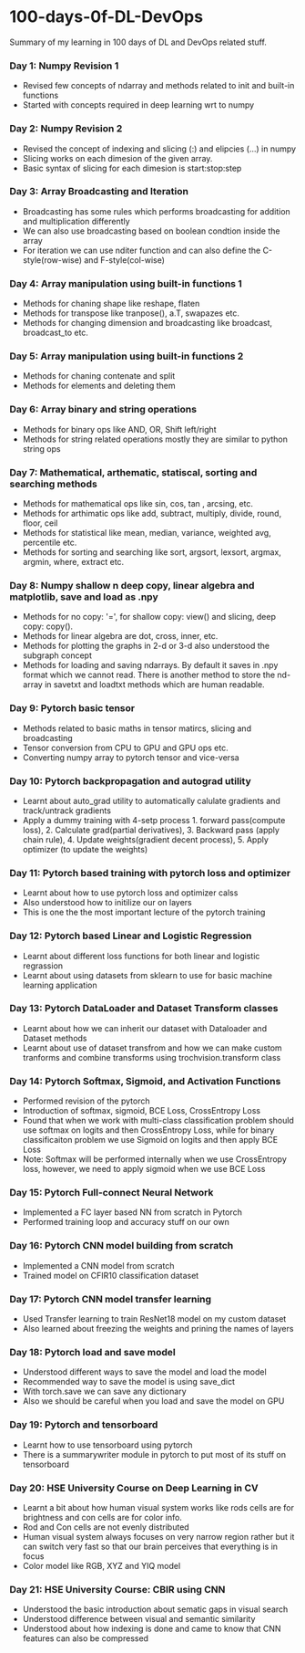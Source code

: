 # 100-days-0f-DL-DevOps
Summary of my learning in 100 days of DL and DevOps related stuff. 

### Day 1: Numpy Revision 1  
* Revised few concepts of ndarray and methods related to init and built-in functions
* Started with concepts required in deep learning wrt to numpy  

### Day 2: Numpy Revision 2  
* Revised the concept of indexing and slicing (:) and elipcies (...) in numpy
* Slicing works on each dimesion of the given array. 
* Basic syntax of slicing for each dimesion is start:stop:step

### Day 3: Array Broadcasting and Iteration  
* Broadcasting has some rules which performs broadcasting for addition and multiplication differently  
* We can also use broadcasting based on boolean condtion inside the array   
* For iteration we can use nditer function and can also define the C-style(row-wise) and F-style(col-wise)   

### Day 4: Array manipulation using built-in functions 1  
* Methods for chaning shape like reshape, flaten 
* Methods for transpose like tranpose(), a.T, swapazes etc.   
* Methods for changing dimension and broadcasting like broadcast, broadcast_to etc.

### Day 5: Array manipulation using built-in functions 2  
* Methods for chaning contenate and split  
* Methods for elements and deleting them   

### Day 6: Array binary and string operations   
* Methods for binary ops like AND, OR, Shift left/right  
* Methods for string related operations mostly they are similar to python string ops 

### Day 7: Mathematical, arthematic, statiscal, sorting and searching methods   
* Methods for mathematical ops like sin, cos, tan , arcsing, etc.  
* Methods for arthimatic ops like add, subtract, multiply, divide, round, floor, ceil
* Methods for statistical like mean, median, variance, weighted avg, percentile etc.
* Methods for sorting and searching like sort, argsort, lexsort, argmax, argmin, where, extract etc. 

### Day 8: Numpy shallow n deep copy, linear algebra and matplotlib, save and load as .npy    
* Methods for no copy: '=', for shallow copy: view() and slicing, deep copy: copy().  
* Methods for linear algebra are dot, cross, inner, etc. 
* Methods for plotting the graphs in 2-d or 3-d also understood the subgraph concept 
* Methods for loading and saving ndarrays. By default it saves in .npy format which we cannot read. There is another method to store the nd-array in savetxt and loadtxt methods which are human readable.   

### Day 9: Pytorch basic tensor  
* Methods related to basic maths in tensor matircs, slicing and broadcasting
* Tensor conversion from CPU to GPU and GPU ops etc.
* Converting numpy array to pytorch tensor and vice-versa

### Day 10: Pytorch backpropagation and autograd utility  
* Learnt about auto_grad utility to automatically calulate gradients and track/untrack gradients 
* Apply a dummy training with 4-setp process 1. forward pass(compute loss), 2. Calculate grad(partial derivatives), 3. Backward pass (apply chain rule), 4. Update weights(gradient decent process), 5. Apply optimizer (to update the weights)

### Day 11: Pytorch based training with pytorch loss and optimizer  
* Learnt about how to use pytorch loss and optimizer calss
* Also understood how to initilize our on layers 
* This is one the the most important lecture of the pytorch training

### Day 12: Pytorch based Linear and Logistic Regression  
* Learnt about different loss functions for both linear and logistic regrassion
* Learnt about using datasets from sklearn to use for basic machine learning application

### Day 13: Pytorch DataLoader and Dataset Transform classes  
* Learnt about how we can inherit our dataset with Dataloader and Dataset methods
* Learnt about use of dataset transfrom and how we can make custom tranforms and combine transforms using trochvision.transform class 

### Day 14: Pytorch Softmax, Sigmoid, and Activation Functions  
* Performed revision of the pytorch 
* Introduction of softmax, sigmoid, BCE Loss, CrossEntropy Loss
* Found that when we work with multi-class classification problem should use softmax on logits and then CrossEntropy Loss, while for binary classificaiton problem we use Sigmoid on logits and then apply BCE Loss 
* Note: Softmax will be performed internally when we use CrossEntropy loss, however, we need to apply sigmoid when we use BCE Loss 

### Day 15: Pytorch Full-connect Neural Network
* Implemented a FC layer based NN from scratch in Pytorch
* Performed training loop and accuracy stuff on our own   

### Day 16: Pytorch CNN model building from scratch
* Implemented a CNN model from scratch
* Trained model on CFIR10 classification dataset

### Day 17: Pytorch CNN model transfer learning
* Used Transfer learning to train ResNet18 model on my custom dataset
* Also learned about freezing the weights and prining the names of layers

### Day 18: Pytorch load and save model 
* Understood different ways to save the model and load the model
* Recommended way to save the model is using save_dict
* With torch.save we can save any dictionary
* Also we should be careful when you load and save the model on GPU  

### Day 19: Pytorch and tensorboard
* Learnt how to use tensorboard using pytorch
* There is a summarywriter module in pytorch to put most of its stuff on tensorboard

### Day 20: HSE University Course on Deep Learning in CV 
* Learnt a bit about how human visual system works like rods cells are for brightness and con cells are for color info.
* Rod and Con cells are not evenly distributed
* Human visual system always focuses on very narrow region rather but it can switch very fast so that our brain perceives that everything is in focus
* Color model like RGB, XYZ and YIQ model  

### Day 21: HSE University Course: CBIR using CNN 
* Understood the basic introduction about sematic gaps in visual search
* Understood difference between visual and semantic similarity
* Understood about how indexing is done and came to know that CNN features can also be compressed
